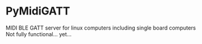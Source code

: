 # PyMidiGATT

MIDI BLE GATT server for linux computers including single board computers  
Not fully functional... yet...

